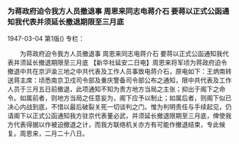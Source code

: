 ### 为蒋政府迫令我方人员撤退事  周恩来同志电蒋介石  要蒋以正式公函通知我代表并须延长撤退期限至三月底

1947-03-04
第1版()
专栏：

　　为蒋政府迫令我方人员撤退事
    周恩来同志电蒋介石
    要蒋以正式公函通知我代表并须延长撤退期限至三月底
    【新华社延安二日电】周恩来将军顷为蒋政府迫令撤退中共在京沪渝三地之中共代表及工作人员事致电蒋介石，原电如下：王炳南转送蒋主席：顷悉南京卫戍司令部及重庆警备司令部公布之通知，限中共代表及工作人员于三月五日前撤退，此项通知不知为贵方地方当局之主张；抑出于阁下之命令。如属前者，则地方当局之任意妄为，阁下应予以制止；如属后者，则阁下似已决心内战到底，不惜以最后破裂关死一切谈判之门。惟为判明责任与手续起见，仍请阁下以正式公函通知我方驻京代表董必武，并须延长撤退限期至三月底，俾使我方代表得据以作被迫撤退之计，而我方联络机关亦方有可能作撤退结束，专此候复。周恩来，二月二十八日。
